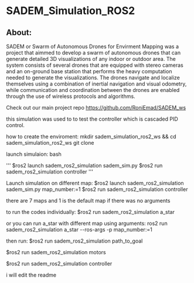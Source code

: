 # SADEM_Simulation_ROS2
## About:
SADEM or Swarm of Autonomous Drones for Envirment Mapping was a project that aimmed to develop a swarm of autonomous drones that can generate detailed 3D visualizations of any indoor or outdoor area. The system consists of several drones that are equipped with stereo cameras and an on-ground base station that performs the heavy computation needed to generate the visualizations. The drones navigate and localize themselves using a combination of inertial navigation and visual odometry, while communication and coordination between the drones are enabled through the use of wireless protocols and algorithms.

Check out our main project repo https://github.com/RoniEmad/SADEM_ws

this simulation was used to to test the controller which is cascaded PID control.

how to create the enviroment:
mkdir sadem_simulation_ros2_ws && cd sadem_simulation_ros2_ws
git clone 







launch simulaion:
bash

'''
$ros2 launch sadem_ros2_simulation sadem_sim.py 
$ros2 run sadem_ros2_simulation controller
'''

Launch simulation on different map:
$ros2 launch sadem_ros2_simulation sadem_sim.py map_number:=1
$ros2 run sadem_ros2_simulation controller


there are 7 maps and 1 is the default map if there was no arguments

to run the codes individually:
$ros2 run sadem_ros2_simulation a_star

or you can run a_star with different map using arguments:
ros2 run sadem_ros2_simulation a_star --ros-args -p map_number:=1

then run:
$ros2 run sadem_ros2_simulation path_to_goal

$ros2 run sadem_ros2_simulation motors

$ros2 run sadem_ros2_simulation controller


i will edit the readme 
